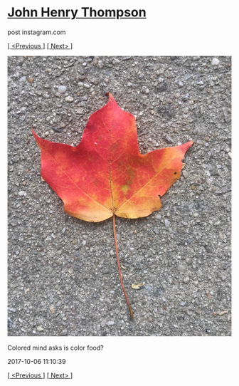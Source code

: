 # [John Henry Thompson](../README.md)
post instagram.com

[[ <Previous ]](2017-10-06-7.md) [[ Next> ]](2017-10-06-9.md)

[![](../media/2017-10-06/Colored-mind-asks-is-color-food-5.jpg)](../README.md)

Colored mind asks is color food?

2017-10-06 11:10:39

[[ <Previous ]](2017-10-06-7.md) [[ Next> ]](2017-10-06-9.md)